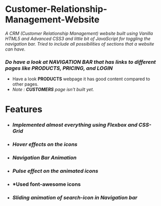 # Customer-Relationship-Management-Website
*A  CRM (Customer Relationship Management) website built using Vanilla HTML5 and Advanced CSS3 and little bit of JavaScript for toggling the navigation bar. Tried to include all possibilities of sections that a website can have.*

### *Do have a look at **NAVIGATION BAR** that has links to different pages like **PRODUCTS, PRICING, and LOGIN***
* Have a look **PRODUCTS** webpage it has good content compared to other pages.
* *Note : **CUSTOMERS** page isn't built yet.*

# **Features**
* ### *Implemented almost everything using Flexbox and CSS-Grid*
* ### *Hover effects on the icons*
* ### *Navigation Bar Animation*
* ### *Pulse effect on the animated icons*
* ### *Used font-awesome icons
* ### *Sliding animation of search-icon in Navigation bar*

